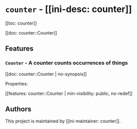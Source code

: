 # `counter` - [[ini-desc: counter]]

[[toc: counter]]

[[doc: counter::Counter]]

## Features

### `Counter` - A counter counts occurrences of things

[[doc: counter::Counter | no-synopsis]]

Properties:

[[features: counter::Counter | min-visibility: public, no-redef]]

## Authors

This project is maintained by [[ini-maintainer: counter]].
